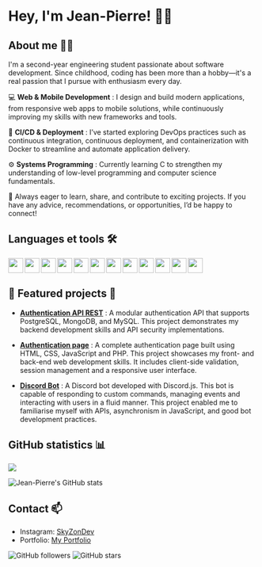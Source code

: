 # Hey, I'm Jean-Pierre! 👨‍💻

## About me 👨‍🎓
I'm a second-year engineering student passionate about software development. Since childhood, coding has been more than a hobby—it's a real passion that I pursue with enthusiasm every day.

💻 **Web & Mobile Development** : I design and build modern applications, from responsive web apps to mobile solutions, while continuously improving my skills with new frameworks and tools.

🚀 **CI/CD & Deployment** : I’ve started exploring DevOps practices such as continuous integration, continuous deployment, and containerization with Docker to streamline and automate application delivery.

⚙️ **Systems Programming** : Currently learning C to strengthen my understanding of low-level programming and computer science fundamentals.

🎯 Always eager to learn, share, and contribute to exciting projects. If you have any advice, recommendations, or opportunities, I’d be happy to connect!

## Languages et tools 🛠️
<img width="30px" align="left" src="https://cdn.jsdelivr.net/gh/devicons/devicon@latest/icons/vscode/vscode-original.svg" /> 
<img width="30px" align="left" src="https://cdn.jsdelivr.net/gh/devicons/devicon@latest/icons/visualstudio/visualstudio-original.svg" /> 
<img width="30px" align="left" src="https://cdn.jsdelivr.net/gh/devicons/devicon@latest/icons/html5/html5-original.svg" /> 
<img width="30px" align="left" src="https://cdn.jsdelivr.net/gh/devicons/devicon@latest/icons/css3/css3-original.svg" /> 
<img width="30px" align="left" src="https://cdn.jsdelivr.net/gh/devicons/devicon@latest/icons/javascript/javascript-original.svg" /> 
<img width="30px" align="left" src="https://cdn.jsdelivr.net/gh/devicons/devicon@latest/icons/nodejs/nodejs-original-wordmark.svg" /> 
<img width="30px" align="left" src="https://cdn.jsdelivr.net/gh/devicons/devicon@latest/icons/react/react-original.svg" /> 
<img width="30px" align="left" src="https://cdn.jsdelivr.net/gh/devicons/devicon@latest/icons/nextjs/nextjs-original.svg" /> 
<img width="30px" align="left" src="https://cdn.jsdelivr.net/gh/devicons/devicon@latest/icons/postgresql/postgresql-original-wordmark.svg" /> 
<img width="30px" align="left" src="https://cdn.jsdelivr.net/gh/devicons/devicon@latest/icons/redis/redis-original-wordmark.svg" /> 
<img width="30px" align="left" src="https://cdn.jsdelivr.net/gh/devicons/devicon@latest/icons/python/python-original-wordmark.svg" /> 
<img width="30px" src="https://cdn.jsdelivr.net/gh/devicons/devicon@latest/icons/docker/docker-original-wordmark.svg" /> 


## 🌟 Featured projects 🚀
- **[Authentication API REST](https://github.com/SkyZonDev/AUTH_API_REST)** :
  A modular authentication API that supports PostgreSQL, MongoDB, and MySQL. This project demonstrates my backend development skills and API security implementations.

- **[Authentication page](https://github.com/SkyZonDev/com.skyzondev.auth_pages)** :
  A complete authentication page built using HTML, CSS, JavaScript and PHP. This project showcases my front- and back-end web development skills. It includes client-side validation, session management and a responsive user interface.

- **[Discord Bot](https://github.com/SkyZonDev/com.skyzondev.altx-bot)** :
  A Discord bot developed with Discord.js. This bot is capable of responding to custom commands, managing events and interacting with users in a fluid manner. This project enabled me to familiarise myself with APIs, asynchronism in JavaScript, and good bot development practices.

## GitHub statistics 📊

<img align=top src="https://github-readme-stats.vercel.app/api/top-langs/?username=skyzondev&layout=compact&show_icons=true&title_color=ffffff&icon_color=34abeb&text_color=daf7dc&bg_color=151515"/>

![Jean-Pierre's GitHub stats](https://github-readme-stats.vercel.app/api?username=SkyZonDev&show_icons=true&theme=radical)

## Contact 📫
- Instagram: [SkyZonDev](https://www.instagram.com/skyzondev/)
- Portfolio: [My Portfolio](https://jp.dps-solution.com/)
<!-- Mail: [@TonTwitter](https://twitter.com/TonTwitter) -->

![GitHub followers](https://img.shields.io/github/followers/SkyZonDev?label=Follow&style=social)
![GitHub stars](https://img.shields.io/github/stars/SkyZonDev?affiliations=OWNER%2CCOLLABORATOR&style=social)
